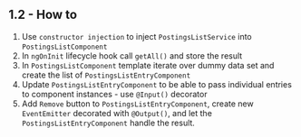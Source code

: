## 1.2 - How to

1. Use `constructor injection` to inject `PostingsListService` into `PostingsListComponent`
2. In `ngOnInit` lifecycle hook call `getAll()` and store the result
3. In `PostingsListComponent` template iterate over dummy data set and create the list of `PostingsListEntryComponent`
4. Update `PostingsListEntryComponent` to be able to pass individual entries to component instances - use `@Input()` decorator
5. Add `Remove` button to `PostingsListEntryComponent`, create new `EventEmitter` decorated with `@Output()`, and let the `PostingsListEntryComponent` handle the result.